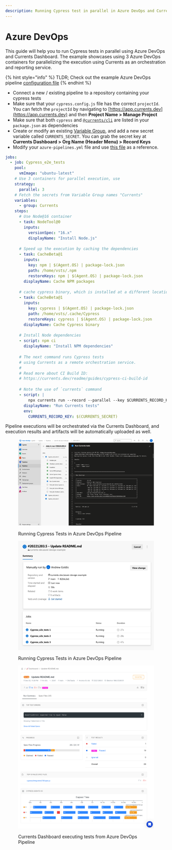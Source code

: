 ```yaml
---
description: Running Cypress test in parallel in Azure DevOps and Currents Dashboard
---
```


# Azure DevOps

This guide will help you to run Cypress tests in parallel using Azure DevOps and Currents Dashboard. The example showcases using 3 Azure DevOps containers for parallelizing the execution using Currents as an orchestration and reporting service.

{% hint style="info" %}
TLDR; Check out the example Azure DevOps pipeline [configuration file](https://github.com/currents-dev/azure-devops-example/blob/main/azure-pipelines.yml)
{% endhint %}



* Connect a new / existing pipeline to a repository containing your cypress tests
* Make sure that your `cypress.config.js` file has the correct `projectId`. You can fetch the `projectId` by navigating to [https://app.currents.dev](https://app.currents.dev) and then **Project Name > Manage Project**
* Make sure that both `cypress` and [`@currents/cli`](../guides/currents-cli.md) are listed in your `package.json` as dependencies
* Create or modify an existing [Variable Group](https://learn.microsoft.com/en-us/azure/devops/pipelines/library/variable-groups?view=azure-devops\&tabs=yaml), and add a new secret variable called `CURRENTS_SECRET`. You can grab the secret key at **Currents Dashboard > Org Name (Header Menu) > Record Keys**
* Modify your `azure-pipelines.yml` file and use [this file](https://github.com/currents-dev/azure-devops-example/blob/main/azure-pipelines.yml) as a reference.&#x20;

```yaml
jobs:
  - job: Cypress_e2e_tests
    pool:
      vmImage: "ubuntu-latest"
    # Use 3 containers for parallel execution, use 
    strategy:
      parallel: 3
    # Fetch the secrets from Variable Group names "Currents"
    variables:
      - group: Currents
    steps:
      # Use Node@16 container
      - task: NodeTool@0
        inputs:
          versionSpec: "16.x"
          displayName: "Install Node.js"

      # Speed up the execution by caching the dependencies
      - task: CacheBeta@1
        inputs:
          key: npm | $(Agent.OS) | package-lock.json
          path: /home/vsts/.npm
          restoreKeys: npm | $(Agent.OS) | package-lock.json
        displayName: Cache NPM packages

      # cache cypress binary, which is installed at a different location
      - task: CacheBeta@1
        inputs:
          key: cypress | $(Agent.OS) | package-lock.json
          path: /home/vsts/.cache/Cypress
          restoreKeys: cypress | $(Agent.OS) | package-lock.json
        displayName: Cache Cypress binary

      # Install Node dependencies
      - script: npm ci
        displayName: "Install NPM dependencies"

      # The next command runs Cypress tests
      # using Currents as a remote orchestration service.
      #
      # Read more about CI Build ID:
      # https://currents.dev/readme/guides/cypress-ci-build-id

      # Note the use of `currents` command
      - script: |
          npx currents run --record --parallel --key $CURRENTS_RECORD_KEY --ci-build-id $BUILD_BUILDNUMBER
        displayName: "Run Currents tests"
        env:
          CURRENTS_RECORD_KEY: $(CURRENTS_SECRET)
```



Pipeline executions will be orchestrated via the Currents Dashboard, and execution results and artifacts will be automatically uploaded as well.

<figure><img src="../.gitbook/assets/Azure-Cypress example.png" alt=""><figcaption><p>Running Cypress Tests in Azure DevOps Pipeline</p></figcaption></figure>

<figure><img src="../.gitbook/assets/cypress-azure-devops@2x.png" alt=""><figcaption><p>Running Cypress Tests in Azure DevOps Pipeline</p></figcaption></figure>





<figure><img src="../.gitbook/assets/Cypress-Currents-AzureDevOps@2x.png" alt=""><figcaption><p>Currents Dashboard executing tests from Azure DevOps Pipeline</p></figcaption></figure>
